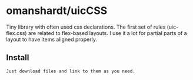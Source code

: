 # omanshardt/uicCSS
Tiny library with often used css declarations. The first set of rules (uic-flex.css) are related to flex-based layouts. I use it a lot for partial parts of a layout to have items aligned properly.

Install
-------
```bash
Just download files and link to them as you need.
